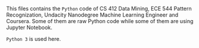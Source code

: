 This files contains the `Python` code of CS 412 Data Mining, ECE 544 Pattern Recognization, Undacity Nanodegree Machine Learning Engineer and Coursera. Some of them are raw Python code while some of them are using Jupyter Notebook.

`Python 3` is used here. 

